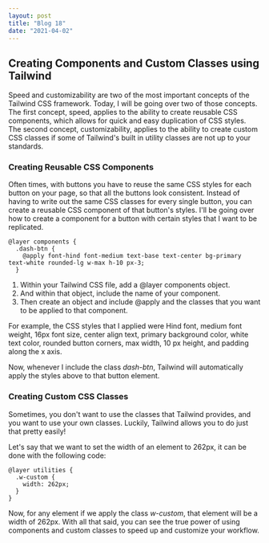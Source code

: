 ```yaml
---
layout: post
title: "Blog 18"
date: "2021-04-02"
---
```


## Creating Components and Custom Classes using Tailwind

Speed and customizability are two of the most important concepts of the Tailwind CSS framework. Today, I will be going over two of those concepts. The first concept, speed, applies to the ability to create reusable CSS components, which allows for quick and easy duplication of CSS styles. The second concept, customizability, applies to the ability to create custom CSS classes if some of Tailwind's built in utility classes are not up to your standards.

### Creating Reusable CSS Components

Often times, with buttons you have to reuse the same CSS styles for each button on your page, so that all the buttons look consistent. Instead of having to write out the same CSS classes for every single button, you can create a reusable CSS component of that button's styles. I'll be going over how to create a component for a button with certain styles that I want to be replicated.

```
@layer components {
  .dash-btn {
    @apply font-hind font-medium text-base text-center bg-primary text-white rounded-lg w-max h-10 px-3;
  }
```

1. Within your Tailwind CSS file, add a @layer components object.
2. And within that object, include the name of your component.
3. Then create an object and include @apply and the classes that you want to be applied to that component.

For example, the CSS styles that I applied were Hind font, medium font weight, 16px font size, center align text, primary background color, white text color, rounded button corners, max width, 10 px height, and padding along the x axis.

Now, whenever I include the class *dash-btn*, Tailwind will automatically apply the styles above to that button element.


### Creating Custom CSS Classes
Sometimes, you don't want to use the classes that Tailwind provides, and you want to use your own classes. Luckily, Tailwind allows you to do just that pretty easily!

Let's say that we want to set the width of an element to 262px, it can be done with the following code:
```
@layer utilities {
  .w-custom {
    width: 262px;
  }
}
```

Now, for any element if we apply the class *w-custom*, that element will be a width of 262px. With all that said, you can see the true power of using components and custom classes to speed up and customize your workflow.